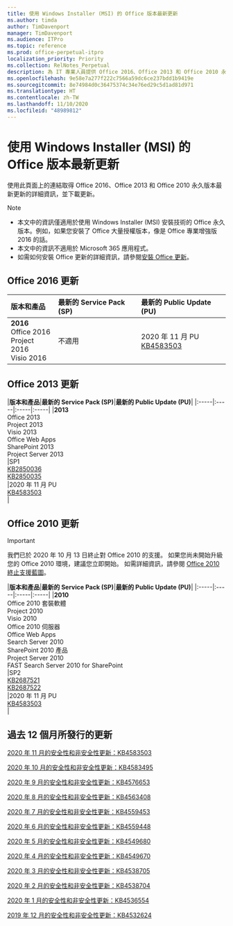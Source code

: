 ```yaml
---
title: 使用 Windows Installer (MSI) 的 Office 版本最新更新
ms.author: timda
author: TimDavenport
manager: TimDavenport
ms.audience: ITPro
ms.topic: reference
ms.prod: office-perpetual-itpro
localization_priority: Priority
ms.collection: RelNotes_Perpetual
description: 為 IT 專業人員提供 Office 2016、Office 2013 和 Office 2010 永久版本的最新更新資訊連結
ms.openlocfilehash: 9e58e7a277f222c7566a59dc6ce237bdd1b9419e
ms.sourcegitcommit: 8e74984d0c36475374c34e76ed29c5d1ad81d971
ms.translationtype: HT
ms.contentlocale: zh-TW
ms.lasthandoff: 11/10/2020
ms.locfileid: "48989812"
---
```

# <a name="latest-updates-for-versions-of-office-that-use-windows-installer-msi"></a>使用 Windows Installer (MSI) 的 Office 版本最新更新

使用此頁面上的連結取得 Office 2016、Office 2013 和 Office 2010 永久版本最新更新的詳細資訊，並下載更新。
  
 
> [!NOTE]
> - 本文中的資訊僅適用於使用 Windows Installer (MSI) 安裝技術的 Office 永久版本。例如，如果您安裝了 Office 大量授權版本，像是 Office 專業增強版 2016 的話。
> - 本文中的資訊不適用於 Microsoft 365 應用程式。
> - 如需如何安裝 Office 更新的詳細資訊，請參閱[安裝 Office 更新](https://support.office.com/article/2ab296f3-7f03-43a2-8e50-46de917611c5)。 


## <a name="office-2016-updates"></a>Office 2016 更新

|**版本和產品**|**最新的 Service Pack (SP)**|**最新的 Public Update (PU)**|
|:-----|:-----|:-----|
|**2016** <br/> Office 2016  <br/> Project 2016  <br/> Visio 2016  <br/> |不適用  <br/> |2020 年 11 月 PU  <br/> [KB4583503](https://support.microsoft.com/help/4583503) <br/> |
   
## <a name="office-2013-updates"></a>Office 2013 更新

|**版本和產品**|**最新的 Service Pack (SP)**|**最新的 Public Update (PU)**|
|:-----|:-----|:-----|:-----|
|**2013** <br/> Office 2013  <br/> Project 2013  <br/> Visio 2013  <br/> Office Web Apps  <br/> SharePoint 2013  <br/> Project Server 2013  <br/> |SP1 <br/> [KB2850036](https://support.microsoft.com/kb/2850036) <br/>[KB2850035](https://support.microsoft.com/kb/2850035) <br/> |2020 年 11 月 PU  <br/> [KB4583503](https://support.microsoft.com/help/4583503) <br/> |
   
## <a name="office-2010-updates"></a>Office 2010 更新
> [!IMPORTANT]
> 我們已於 2020 年 10 月 13 日終止對 Office 2010 的支援。 如果您尚未開始升級您的 Office 2010 環境，建議您立即開始。 如需詳細資訊，請參閱 [Office 2010 終止支援藍圖](https://docs.microsoft.com/DeployOffice/office-2010-end-support-roadmap)。 

|**版本和產品**|**最新的 Service Pack (SP)**|**最新的 Public Update (PU)**|
|:-----|:-----|:-----|:-----|
|**2010** <br/> Office 2010 套裝軟體  <br/> Project 2010  <br/> Visio 2010  <br/> Office 2010 伺服器  <br/> Office Web Apps  <br/> Search Server 2010  <br/> SharePoint 2010 產品  <br/> Project Server 2010  <br/> FAST Search Server 2010 for SharePoint  <br/> |SP2 <br/>[KB2687521](https://support.microsoft.com/kb/2687521) <br/> [KB2687522](https://support.microsoft.com/kb/2687522) <br/> |2020 年 11 月 PU  <br/> [KB4583503](https://support.microsoft.com/help/4583503) <br/> |
   

   
## <a name="updates-released-in-past-12-months"></a>過去 12 個月所發行的更新
[2020 年 11 月的安全性和非安全性更新：KB4583503](https://support.microsoft.com/help/4583503)

[2020 年 10 月的安全性和非安全性更新：KB4583495](https://support.microsoft.com/help/4583495)

[2020 年 9 月的安全性和非安全性更新：KB4576653](https://support.microsoft.com/help/4576653)

[2020 年 8 月的安全性和非安全性更新：KB4563408](https://support.microsoft.com/help/4563408)

[2020 年 7 月的安全性和非安全性更新：KB4559453](https://support.microsoft.com/help/4559453)

[2020 年 6 月的安全性和非安全性更新：KB4559448](https://support.microsoft.com/help/4559448)

[2020 年 5 月的安全性和非安全性更新：KB4549680](https://support.microsoft.com/help/4549680)

[2020 年 4 月的安全性和非安全性更新：KB4549670](https://support.microsoft.com/help/4549670)

[2020 年 3 月的安全性和非安全性更新：KB4538705](https://support.microsoft.com/help/4538705)

[2020 年 2 月的安全性和非安全性更新：KB4538704](https://support.microsoft.com/help/4538704)

[2020 年 1 月的安全性和非安全性更新：KB4536554](https://support.microsoft.com/help/4536554)

[2019 年 12 月的安全性和非安全性更新：KB4532624](https://support.microsoft.com/help/4532624)
 




</br>